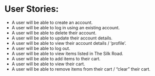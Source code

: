 # User Stories:
- A user will be able to create an account.
- A user will be able to log in using an existing account.
- A user will be able to delete their account.
- A user will be able to update their account details.
- A user will be able to view their account details / ‘profile’.
- A user will be able to log out.
- A user will be able to view items listed in The Silk Road.
- A user will be able to add items to their cart.
- A user will be able to view their cart.
- A user will be able to remove items from their cart / “clear” their cart.
